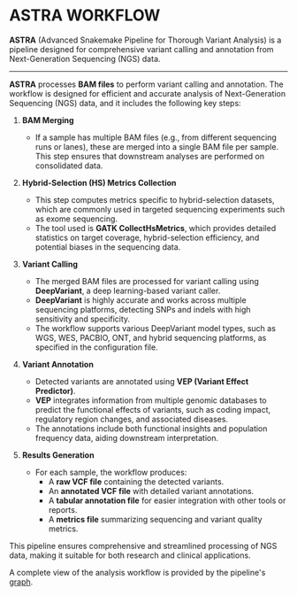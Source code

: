 # ASTRA WORKFLOW
**ASTRA** (Advanced Snakemake Pipeline for Thorough Variant Analysis) 
is a pipeline designed for comprehensive variant calling and annotation from Next-Generation Sequencing (NGS) data.

______________________________



**ASTRA** processes **BAM files** to perform variant calling and annotation. The workflow is designed for efficient and accurate analysis of Next-Generation Sequencing (NGS) data, and it includes the following key steps:

1. **BAM Merging**  
   - If a sample has multiple BAM files (e.g., from different sequencing runs or lanes), these are merged into a single BAM file per sample. This step ensures that downstream analyses are performed on consolidated data.

2. **Hybrid-Selection (HS) Metrics Collection**  
   - This step computes metrics specific to hybrid-selection datasets, which are commonly used in targeted sequencing experiments such as exome sequencing.  
   - The tool used is **GATK CollectHsMetrics**, which provides detailed statistics on target coverage, hybrid-selection efficiency, and potential biases in the sequencing data.

3. **Variant Calling**  
   - The merged BAM files are processed for variant calling using **DeepVariant**, a deep learning-based variant caller.  
   - **DeepVariant** is highly accurate and works across multiple sequencing platforms, detecting SNPs and indels with high sensitivity and specificity.  
   - The workflow supports various DeepVariant model types, such as WGS, WES, PACBIO, ONT, and hybrid sequencing platforms, as specified in the configuration file.

4. **Variant Annotation**  
   - Detected variants are annotated using **VEP (Variant Effect Predictor)**.  
   - **VEP** integrates information from multiple genomic databases to predict the functional effects of variants, such as coding impact, regulatory region changes, and associated diseases.  
   - The annotations include both functional insights and population frequency data, aiding downstream interpretation.

5. **Results Generation**  
   - For each sample, the workflow produces:  
     - A **raw VCF file** containing the detected variants.  
     - An **annotated VCF file** with detailed variant annotations.  
     - A **tabular annotation file** for easier integration with other tools or reports.  
     - A **metrics file** summarizing sequencing and variant quality metrics.

This pipeline ensures comprehensive and streamlined processing of NGS data, making it suitable for both research and clinical applications.

A complete view of the analysis workflow is provided by the pipeline's [graph](images/astra.png).



